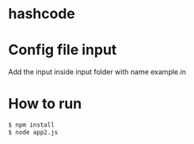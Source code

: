 # hashcode

# Config file input
Add the input inside input folder with name example.in

# How to run
```bash
$ npm install
$ node app2.js
```